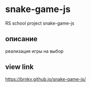 # snake-game-js
RS school project snake-game-js

## описание
реализация игры на выбор

## view link
https://brnkv.github.io/snake-game-js/
